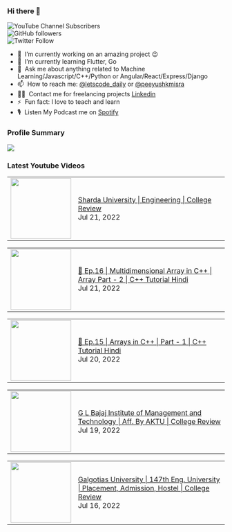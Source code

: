 ### Hi there 👋

![YouTube Channel Subscribers](https://img.shields.io/youtube/channel/subscribers/UCgmk1KXmrHXt_DO0kScyVmQ?style=social)  
![GitHub followers](https://img.shields.io/github/followers/misrapk?style=social)  
![Twitter Follow](https://img.shields.io/twitter/follow/peeyushkmisra?style=social)

- 🔭 &nbsp;I’m currently working on an amazing project :wink:
- 🌱 &nbsp;I’m currently learning Flutter, Go
- 💬 &nbsp;Ask me about anything related to Machine Learning/Javascript/C++/Python or Angular/React/Express/Django
- 📫 &nbsp;How to reach me: [@letscode_daily](https://www.instagram.com/letscode_daily/) or [@peeyushkmisra](https://www.instagram.com/peeyushkmisra/)
- 👨‍💻 &nbsp;Contact me for freelancing projects [Linkedin](https://www.linkedin.com/in/peeyushkmisra/)
- ⚡ &nbsp;Fun fact: I love to teach and learn
- 🎙 &nbsp;Listen My Podcast me on [Spotify](https://open.spotify.com/show/5HlTHA4yxnj56N1klajpQc)

### Profile Summary

![](https://github-profile-summary-cards.vercel.app/api/cards/profile-details?username=misrapk&theme=dracula)

### Latest Youtube Videos

<!-- YOUTUBE:START --><table><tr><td><a href="https://www.youtube.com/watch?v=1p5qcUpEUNg"><img width="140px" src="https://i.ytimg.com/vi/1p5qcUpEUNg/mqdefault.jpg"></a></td>
<td><a href="https://www.youtube.com/watch?v=1p5qcUpEUNg">Sharda University  | Engineering  | College Review</a><br/>Jul 21, 2022</td></tr></table>
<table><tr><td><a href="https://www.youtube.com/watch?v=bXgrP2YDZ5w"><img width="140px" src="https://i.ytimg.com/vi/bXgrP2YDZ5w/mqdefault.jpg"></a></td>
<td><a href="https://www.youtube.com/watch?v=bXgrP2YDZ5w">🔴 Ep.16 | Multidimensional Array in C++  | Array Part - 2 | C++ Tutorial Hindi</a><br/>Jul 21, 2022</td></tr></table>
<table><tr><td><a href="https://www.youtube.com/watch?v=4Kd4bbsfjpA"><img width="140px" src="https://i.ytimg.com/vi/4Kd4bbsfjpA/mqdefault.jpg"></a></td>
<td><a href="https://www.youtube.com/watch?v=4Kd4bbsfjpA">🔴 Ep.15 | Arrays in C++  | Part - 1 | C++ Tutorial Hindi</a><br/>Jul 20, 2022</td></tr></table>
<table><tr><td><a href="https://www.youtube.com/watch?v=d-A8rFo3vZ0"><img width="140px" src="https://i.ytimg.com/vi/d-A8rFo3vZ0/mqdefault.jpg"></a></td>
<td><a href="https://www.youtube.com/watch?v=d-A8rFo3vZ0">G L Bajaj Institute of Management and Technology | Aff. By AKTU | College Review</a><br/>Jul 19, 2022</td></tr></table>
<table><tr><td><a href="https://www.youtube.com/watch?v=4ZmVg9f4aVE"><img width="140px" src="https://i.ytimg.com/vi/4ZmVg9f4aVE/mqdefault.jpg"></a></td>
<td><a href="https://www.youtube.com/watch?v=4ZmVg9f4aVE">Galgotias University | 147th Eng. University | Placement, Admission, Hostel | College Review</a><br/>Jul 16, 2022</td></tr></table>
<!-- YOUTUBE:END -->
